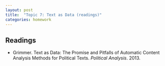 ```yaml
---
layout: post
title:  "Topic 7: Text as Data (readings)"
categories: homework
---
```


## Readings

- Grimmer. Text as Data: The Promise and Pitfalls of Automatic Content Analysis Methods for Political Texts. *Political Analysis*. 2013.
